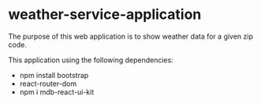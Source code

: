 # weather-service-application

The purpose of this web application is to show weather data for a given zip code.


This application using the following dependencies:
- npm install bootstrap
- react-router-dom
- npm i mdb-react-ui-kit